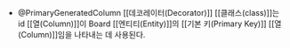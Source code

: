 - @PrimaryGeneratedColumn [[데코레이터(Decorator)]] [[클래스(class)]]는 id [[열(Column)]]이 Board [[엔티티(Entity)]]의 [[기본 키(Primary Key)]] [[열(Column)]]임을 나타내는 데 사용된다.
